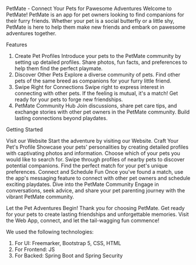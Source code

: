 PetMate - Connect Your Pets for Pawesome Adventures
Welcome to PetMate!
PetMate is an app for pet owners looking to find companions for their furry friends. Whether your pet is a social butterfly or a little shy, PetMate is here to help them make new friends and embark on pawesome adventures together.

Features
1. Create Pet Profiles
Introduce your pets to the PetMate community by setting up detailed profiles. Share photos, fun facts, and preferences to help them find the perfect playmate.
2. Discover Other Pets
Explore a diverse community of pets. Find other pets of the same breed as companions for your furry little friend.
3. Swipe Right for Connections
Swipe right to express interest in connecting with other pets. If the feeling is mutual, it's a match! Get ready for your pets to forge new friendships.
4. PetMate Community Hub
Join discussions, share pet care tips, and exchange stories with other pet owners in the PetMate community. Build lasting connections beyond playdates.

Getting Started

Visit our Website
Start the adventure by visiting our Website.
Craft Your Pet's Profile
Showcase your pets' personalities by creating detailed profiles with captivating photos and information.
Choose which of your pets you would like to search for.
Swipe through profiles of nearby pets to discover potential companions. Find the perfect match for your pet's unique preferences.
Connect and Schedule Fun
Once you've found a match, use the app's messaging feature to connect with other pet owners and schedule exciting playdates.
Dive into the PetMate Community
Engage in conversations, seek advice, and share your pet parenting journey with the vibrant PetMate community.

Let the Pet Adventures Begin!
Thank you for choosing PetMate. Get ready for your pets to create lasting friendships and unforgettable memories. Visit the Web App, connect, and let the tail-wagging fun commence!

We used the following technologies:
1. For UI: Freemarker, Bootstrap 5, CSS, HTML
2. For Frontend: JS
3. For Backed: Spring Boot and Spring Security
